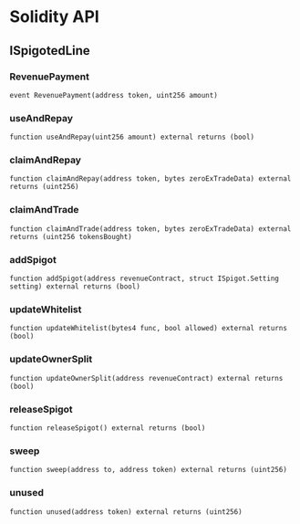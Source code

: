 # Solidity API

## ISpigotedLine

### RevenuePayment

```solidity
event RevenuePayment(address token, uint256 amount)
```

### useAndRepay

```solidity
function useAndRepay(uint256 amount) external returns (bool)
```

### claimAndRepay

```solidity
function claimAndRepay(address token, bytes zeroExTradeData) external returns (uint256)
```

### claimAndTrade

```solidity
function claimAndTrade(address token, bytes zeroExTradeData) external returns (uint256 tokensBought)
```

### addSpigot

```solidity
function addSpigot(address revenueContract, struct ISpigot.Setting setting) external returns (bool)
```

### updateWhitelist

```solidity
function updateWhitelist(bytes4 func, bool allowed) external returns (bool)
```

### updateOwnerSplit

```solidity
function updateOwnerSplit(address revenueContract) external returns (bool)
```

### releaseSpigot

```solidity
function releaseSpigot() external returns (bool)
```

### sweep

```solidity
function sweep(address to, address token) external returns (uint256)
```

### unused

```solidity
function unused(address token) external returns (uint256)
```

